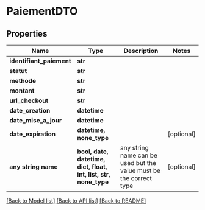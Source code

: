 # PaiementDTO


## Properties
Name | Type | Description | Notes
------------ | ------------- | ------------- | -------------
**identifiant_paiement** | **str** |  | 
**statut** | **str** |  | 
**methode** | **str** |  | 
**montant** | **str** |  | 
**url_checkout** | **str** |  | 
**date_creation** | **datetime** |  | 
**date_mise_a_jour** | **datetime** |  | 
**date_expiration** | **datetime, none_type** |  | [optional] 
**any string name** | **bool, date, datetime, dict, float, int, list, str, none_type** | any string name can be used but the value must be the correct type | [optional]

[[Back to Model list]](../README.md#documentation-for-models) [[Back to API list]](../README.md#documentation-for-api-endpoints) [[Back to README]](../README.md)


